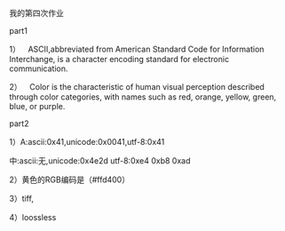 我的第四次作业

part1

1）&emsp;ASCII,abbreviated from American Standard Code for Information Interchange, is a character encoding standard for electronic communication.

2）&emsp;Color is the characteristic of human visual perception described through color categories, with names such as red, orange, yellow, green, blue, or purple.

part2

1）A:ascii:0x41,unicode:0x0041,utf-8:0x41

中:ascii:无,unicode:0x4e2d utf-8:0xe4 0xb8 0xad

2）黄色的RGB编码是（#ffd400）

3）tiff,

4）loossless


